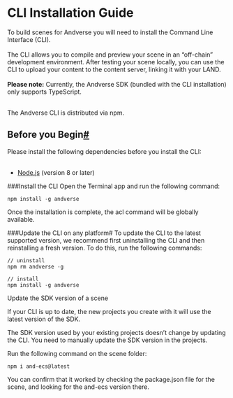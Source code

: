 <h1> CLI Installation Guide </h1>
To build scenes for Andverse you will need to install 
the Command Line Interface (CLI).
<br><br/>
The CLI allows you to compile and preview your scene in an “off-chain” development environment. After testing your scene locally, you can use the CLI to upload your content to the content server, linking it with your LAND.
<br><br/>
<strong>Please note:</strong> Currently, the Andverse SDK (bundled with the CLI installation) only supports TypeScript.
<br><br/>

The Andverse CLI is distributed via npm.

<h2 id="before-you-begin">Before you Begin<a href="#before-you-begin" class="header-link">#</a></h2>
Please install the following dependencies before you install the CLI:
<br></br>

- [Node.js](https://nodejs.org) (version 8 or later)



###Install the CLI
Open the Terminal app and run the following command:

```
npm install -g andverse
```

Once the installation is complete, the acl command will be globally available.

###Update the CLI on any platform#
To update the CLI to the latest supported version, we recommend first uninstalling the CLI and then reinstalling a fresh version. To do this, run the following commands:

```
// uninstall
npm rm andverse -g

// install
npm install -g andverse
```

Update the SDK version of a scene

If your CLI is up to date, the new projects you create with it will use the latest version of the SDK.

The SDK version used by your existing projects doesn’t change by updating the CLI. You need to manually update the SDK version in the projects.

Run the following command on the scene folder:

```
npm i and-ecs@latest
```

You can confirm that it worked by checking the package.json file for the scene, and looking for the and-ecs version there.

